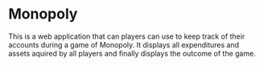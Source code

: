 # Monopoly
This is a web application that can players can use to keep track of their accounts during a game of Monopoly. It displays all expenditures and assets aquired by all players and finally displays the outcome of the game.
